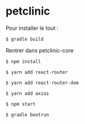 # petclinic

Pour installer le tout : 

`$ gradle build`

Rentrer dans petclinic-core

`$ npm install`

`$ yarn add react-router`

`$ yarn add react-router-dom`

`$ yarn add axios`

`$ npm start`

`$ gradle bootrun`